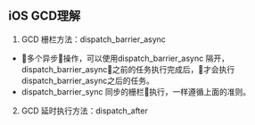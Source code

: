 ## iOS  GCD理解

1. GCD 栅栏方法：dispatch_barrier_async
 - 多个异步操作，可以使用dispatch_barrier_async 隔开， dispatch_barrier_async之前的任务执行完成后，才会执行dispatch_barrier_async之后的任务。
 - dispatch_barrier_sync 同步的栅栏执行，一样遵循上面的准则。


 2. GCD 延时执行方法：dispatch_after



